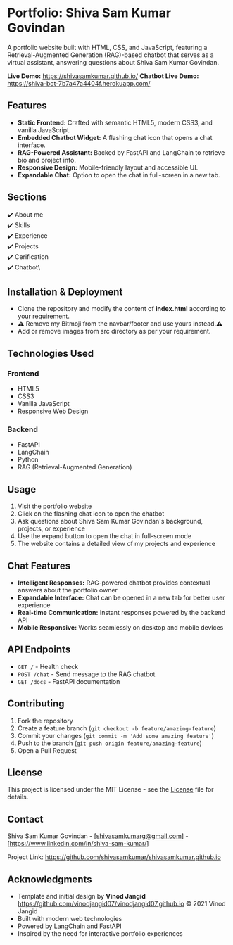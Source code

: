 # Portfolio: Shiva Sam Kumar Govindan

A portfolio website built with HTML, CSS, and JavaScript, featuring a Retrieval-Augmented Generation (RAG)-based chatbot that serves as a virtual assistant, answering questions about Shiva Sam Kumar Govindan.

**Live Demo:** https://shivasamkumar.github.io/
**Chatbot Live Demo:** https://shiva-bot-7b7a47a4404f.herokuapp.com/

## Features

* **Static Frontend:** Crafted with semantic HTML5, modern CSS3, and vanilla JavaScript.
* **Embedded Chatbot Widget:** A flashing chat icon that opens a chat interface.
* **RAG-Powered Assistant:** Backed by FastAPI and LangChain to retrieve bio and project info.
* **Responsive Design:** Mobile-friendly layout and accessible UI.
* **Expandable Chat:** Option to open the chat in full-screen in a new tab.


## Sections

✔️ About me \
✔️ Skills\
✔️ Experience\
✔️ Projects\
✔️ Cerification\
✔️ Chatbot\

## Installation & Deployment
- Clone the repository and modify the content of <b>index.html</b> according to your requirement.
- ⚠️ Remove my Bitmoji from the navbar/footer and use yours instead.⚠️
- Add or remove images from src directory as per your requirement.

## Technologies Used

### Frontend
- HTML5
- CSS3
- Vanilla JavaScript
- Responsive Web Design

### Backend
- FastAPI
- LangChain
- Python
- RAG (Retrieval-Augmented Generation)

## Usage

1. Visit the portfolio website
2. Click on the flashing chat icon to open the chatbot
3. Ask questions about Shiva Sam Kumar Govindan's background, projects, or experience
4. Use the expand button to open the chat in full-screen mode
5. The website contains a detailed view of my projects and experience

## Chat Features

- **Intelligent Responses:** RAG-powered chatbot provides contextual answers about the portfolio owner
- **Expandable Interface:** Chat can be opened in a new tab for better user experience
- **Real-time Communication:** Instant responses powered by the backend API
- **Mobile Responsive:** Works seamlessly on desktop and mobile devices

## API Endpoints

- `GET /` - Health check
- `POST /chat` - Send message to the RAG chatbot
- `GET /docs` - FastAPI documentation

## Contributing

1. Fork the repository
2. Create a feature branch (`git checkout -b feature/amazing-feature`)
3. Commit your changes (`git commit -m 'Add some amazing feature'`)
4. Push to the branch (`git push origin feature/amazing-feature`)
5. Open a Pull Request

## License

This project is licensed under the MIT License - see the [License](LICENSE.md) file for details.

## Contact

Shiva Sam Kumar Govindan - [shivasamkumarg@gmail.com] - [https://www.linkedin.com/in/shiva-sam-kumar/]

Project Link: https://github.com/shivasamkumar/shivasamkumar.github.io

## Acknowledgments
- Template and initial design by **Vinod Jangid** https://github.com/vinodjangid07/vinodjangid07.github.io © 2021 Vinod Jangid
- Built with modern web technologies
- Powered by LangChain and FastAPI
- Inspired by the need for interactive portfolio experiences
